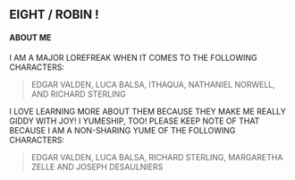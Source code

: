 ## EIGHT / ROBIN !

####  ABOUT ME 

I AM A MAJOR LOREFREAK WHEN IT COMES TO THE FOLLOWING CHARACTERS:

> EDGAR VALDEN,
> LUCA BALSA,
> ITHAQUA,
> NATHANIEL NORWELL, AND
> RICHARD STERLING

I LOVE LEARNING MORE ABOUT THEM BECAUSE THEY MAKE ME REALLY GIDDY WITH JOY! I YUMESHIP, TOO! PLEASE KEEP NOTE OF THAT BECAUSE I AM A NON-SHARING YUME OF THE FOLLOWING CHARACTERS:

> EDGAR VALDEN,
> LUCA BALSA,
> RICHARD STERLING,
> MARGARETHA ZELLE AND
> JOSEPH DESAULNIERS

<!--
**furitore/furitore** is a ✨ _special_ ✨ repository because its `README.md` (this file) appears on your GitHub profile.

Here are some ideas to get you started:

- 🔭 I’m currently working on ...
- 🌱 I’m currently learning ...
- 👯 I’m looking to collaborate on ...
- 🤔 I’m looking for help with ...
- 💬 Ask me about ...
- 📫 How to reach me: ...
- 😄 Pronouns: ...
- ⚡ Fun fact: ...
-->
